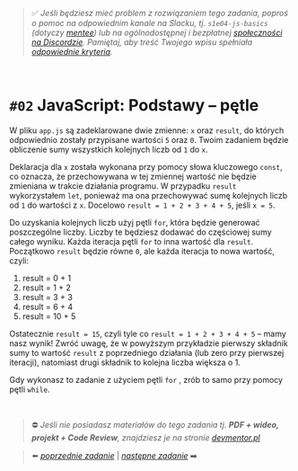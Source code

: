 > :white_check_mark: *Jeśli będziesz mieć problem z rozwiązaniem tego zadania, poproś o pomoc na odpowiednim kanale na Slacku, tj. `s1e04-js-basics` (dotyczy [mentee](https://devmentor.pl/mentoring-javascript/)) lub na ogólnodostępnej i bezpłatnej [społeczności na Discordzie](https://devmentor.pl/discord). Pamiętaj, aby treść Twojego wpisu spełniała [odpowiednie kryteria](https://devmentor.pl/jak-prosic-o-pomoc/).*

&nbsp;

# `#02` JavaScript: Podstawy – pętle

W pliku `app.js` są zadeklarowane dwie zmienne: `x` oraz `result`, do których odpowiednio zostały przypisane wartości `5` oraz `0`. Twoim zadaniem będzie obliczenie sumy wszystkich kolejnych liczb od `1` do `x`.

Deklaracja dla `x` została wykonana przy pomocy słowa kluczowego `const`, co oznacza, że przechowywana w tej zmiennej wartość nie będzie zmieniana w trakcie działania programu. W przypadku `result` wykorzystałem `let`, ponieważ ma ona przechowywać sumę kolejnych liczb od `1` do wartości z `x`. Docelowo `result = 1 + 2 + 3 + 4 + 5`, jeśli `x = 5`.

Do uzyskania kolejnych liczb użyj pętli `for`, która będzie generować poszczególne liczby. Liczby te będziesz dodawać do częściowej sumy całego wyniku. Każda iteracja pętli `for` to inna wartość dla `result`. Początkowo `result` będzie równe `0`, ale każda iteracja to nowa wartość, czyli:

1. result = 0 + 1
2. result = 1 + 2
3. result = 3 + 3
4. result = 6 + 4
5. result = 10 + 5

Ostatecznie `result = 15`, czyli tyle co `result = 1 + 2 + 3 + 4 + 5` – mamy nasz wynik! Zwróć uwagę, że w powyższym przykładzie pierwszy składnik sumy to wartość `result` z poprzedniego działania (lub zero przy pierwszej iteracji), natomiast drugi składnik to kolejna liczba większa o 1.

Gdy wykonasz to zadanie z użyciem pętli `for` , zrób to samo przy pomocy pętli `while`.


&nbsp;
> :no_entry: *Jeśli nie posiadasz materiałów do tego zadania tj. **PDF + wideo, projekt + Code Review**, znajdziesz je na stronie [devmentor.pl](https://devmentor.pl/workshop-js-basics/)*

> :arrow_left: [*poprzednie zadanie*](./../01) | [*następne zadanie*](./../03) :arrow_right:
